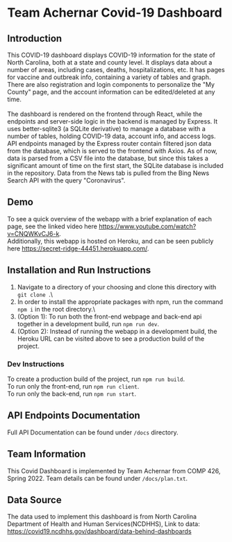 # Team Achernar Covid-19 Dashboard

## Introduction
This COVID-19 dashboard displays COVID-19 information for the state of North Carolina, both at a state and county level. It displays data about a number of areas, including cases, deaths, hospitalizations, etc. It has pages for vaccine and outbreak info, containing a variety of tables and graph. There are also registration and login components to personalize the "My County" page, and the account information can be edited/deleted at any time. \
\
The dashboard is rendered on the frontend through React, while the endpoints and server-side logic in the backend is managed by Express. It uses better-sqlite3 (a SQLite derivative) to manage a database with a number of tables, holding COVID-19 data, account info, and access logs. API endpoints managed by the Express router contain filtered json data from the database, which is served to the frontend with Axios. As of now, data is parsed from a CSV file into the database, but since this takes a significant amount of time on the first start, the SQLite database is included in the repository. Data from the News tab is pulled from the Bing News Search API with the query "Coronavirus".

## Demo
To see a quick overview of the webapp with a brief explanation of each page, see the linked video here https://www.youtube.com/watch?v=CNQWKvCJ6-k. \
Additionally, this webapp is hosted on Heroku, and can be seen publicly here https://secret-ridge-44451.herokuapp.com/.

## Installation and Run Instructions
1. Navigate to a directory of your choosing and clone this directory with `git clone `.\
2. In order to install the appropriate packages with npm, run the command `npm i` in the root directory.\
3. (Option 1): To run both the front-end webpage and back-end api together in a development build, run `npm run dev`.
4. (Option 2): Instead of running the webapp in a development build, the Heroku URL can be visited above to see a production build of the project.

### Dev Instructions
To create a production build of the project, run `npm run build`.\
To run only the front-end, run `npm run client`.\
To run only the back-end, run `npm run start`.

## API Endpoints Documentation
Full API Documentation can be found under `/docs` directory. 

## Team Information
This Covid Dashboard is implemented by Team Achernar from COMP 426, Spring 2022. Team details can be found under `/docs/plan.txt`.

## Data Source
The data used to implement this dashboard is from North Carolina Department of Health and Human Services(NCDHHS), Link to data: https://covid19.ncdhhs.gov/dashboard/data-behind-dashboards
